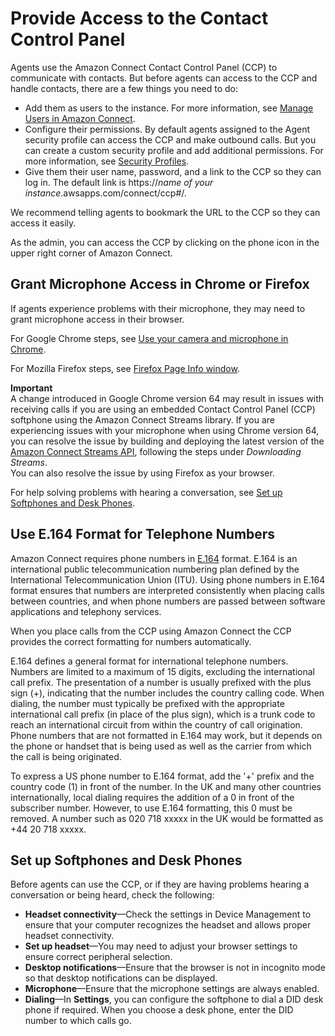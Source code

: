 # Provide Access to the Contact Control Panel<a name="amazon-connect-contact-control-panel"></a>

Agents use the Amazon Connect Contact Control Panel \(CCP\) to communicate with contacts\. But before agents can access to the CCP and handle contacts, there are a few things you need to do: 
+ Add them as users to the instance\. For more information, see [Manage Users in Amazon Connect](manage-users.md)\.
+ Configure their permissions\. By default agents assigned to the Agent security profile can access the CCP and make outbound calls\. But you can create a custom security profile and add additional permissions\. For more information, see [Security Profiles](connect-security-profiles.md)\.
+ Give them their user name, password, and a link to the CCP so they can log in\. The default link is https://*name of your instance*\.awsapps\.com/connect/ccp\#/\.

We recommend telling agents to bookmark the URL to the CCP so they can access it easily\.

As the admin, you can access the CCP by clicking on the phone icon in the upper right corner of Amazon Connect\.

## Grant Microphone Access in Chrome or Firefox<a name="accessing-microphone"></a>

If agents experience problems with their microphone, they may need to grant microphone access in their browser\.

For Google Chrome steps, see [Use your camera and microphone in Chrome](https://support.google.com/chrome/answer/2693767?hl=en)\.

For Mozilla Firefox steps, see [Firefox Page Info window](https://support.mozilla.org/en-US/kb/firefox-page-info-window)\.

**Important**  
A change introduced in Google Chrome version 64 may result in issues with receiving calls if you are using an embedded Contact Control Panel \(CCP\) softphone using the Amazon Connect Streams library\. If you are experiencing issues with your microphone when using Chrome version 64, you can resolve the issue by building and deploying the latest version of the [Amazon Connect Streams API](https://github.com/aws/amazon-connect-streams/blob/master/Documentation.md#downloading-streams), following the steps under *Downloading Streams*\.  
You can also resolve the issue by using Firefox as your browser\.

For help solving problems with hearing a conversation, see [Set up Softphones and Desk Phones](#phone-settings)\. 

## Use E\.164 Format for Telephone Numbers<a name="international-calls-ccp"></a>

Amazon Connect requires phone numbers in [ E\.164](https://www.itu.int/rec/T-REC-E.164/en) format\. E\.164 is an international public telecommunication numbering plan defined by the International Telecommunication Union \(ITU\)\. Using phone numbers in E\.164 format ensures that numbers are interpreted consistently when placing calls between countries, and when phone numbers are passed between software applications and telephony services\.

When you place calls from the CCP using Amazon Connect the CCP provides the correct formatting for numbers automatically\.

E\.164 defines a general format for international telephone numbers\. Numbers are limited to a maximum of 15 digits, excluding the international call prefix\. The presentation of a number is usually prefixed with the plus sign \(\+\), indicating that the number includes the country calling code\. When dialing, the number must typically be prefixed with the appropriate international call prefix \(in place of the plus sign\), which is a trunk code to reach an international circuit from within the country of call origination\. Phone numbers that are not formatted in E\.164 may work, but it depends on the phone or handset that is being used as well as the carrier from which the call is being originated\.

To express a US phone number to E\.164 format, add the '\+' prefix and the country code \(1\) in front of the number\. In the UK and many other countries internationally, local dialing requires the addition of a 0 in front of the subscriber number\. However, to use E\.164 formatting, this 0 must be removed\. A number such as 020 718 xxxxx in the UK would be formatted as \+44 20 718 xxxxx\.

## Set up Softphones and Desk Phones<a name="phone-settings"></a>

Before agents can use the CCP, or if they are having problems hearing a conversation or being heard, check the following:
+ **Headset connectivity**—Check the settings in Device Management to ensure that your computer recognizes the headset and allows proper headset connectivity\.
+ **Set up headset**—You may need to adjust your browser settings to ensure correct peripheral selection\.
+ **Desktop notifications**—Ensure that the browser is not in incognito mode so that desktop notifications can be displayed\.
+ **Microphone**—Ensure that the microphone settings are always enabled\.
+ **Dialing**—In **Settings**, you can configure the softphone to dial a DID desk phone if required\. When you choose a desk phone, enter the DID number to which calls go\.
